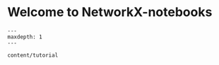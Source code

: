 Welcome to NetworkX-notebooks
=============================

```{toctree}
---
maxdepth: 1
---

content/tutorial
```
